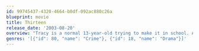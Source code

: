 ```yaml
---
id: 99745437-4320-4664-b0df-092ac880c26a
blueprint: movie
title: Thirteen
release_date: '2003-08-20'
overview: "Tracy is a normal 13-year-old trying to make it in school. After befriending the most popular girl at school, Evie, Tracy's world is turned upside down when Evie introduces her to a world of sex, drugs and cash. But it isn't long before Tracy's new world and attitude finally takes a toll on her, her family, and old friends."
genres: '[{"id": 80, "name": "Crime"}, {"id": 18, "name": "Drama"}]'
---
```

